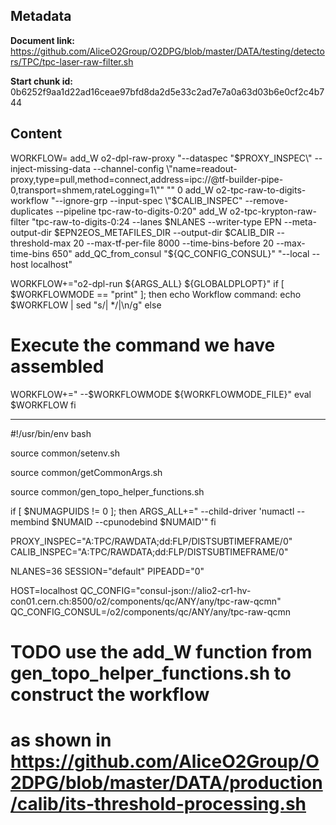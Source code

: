 ## Metadata

**Document link:** https://github.com/AliceO2Group/O2DPG/blob/master/DATA/testing/detectors/TPC/tpc-laser-raw-filter.sh

**Start chunk id:** 0b6252f9aa1d22ad16ceae97bfd8da2d5e33c2ad7e7a0a63d03b6e0cf2c4b744

## Content

WORKFLOW=
add_W o2-dpl-raw-proxy "--dataspec \"$PROXY_INSPEC\" --inject-missing-data --channel-config \"name=readout-proxy,type=pull,method=connect,address=ipc://@tf-builder-pipe-0,transport=shmem,rateLogging=1\"" "" 0
add_W o2-tpc-raw-to-digits-workflow "--ignore-grp --input-spec \"$CALIB_INSPEC\" --remove-duplicates --pipeline tpc-raw-to-digits-0:20"
add_W o2-tpc-krypton-raw-filter "tpc-raw-to-digits-0:24  --lanes $NLANES --writer-type EPN --meta-output-dir $EPN2EOS_METAFILES_DIR --output-dir $CALIB_DIR --threshold-max 20 --max-tf-per-file 8000 --time-bins-before 20 --max-time-bins 650"
add_QC_from_consul "${QC_CONFIG_CONSUL}" "--local --host localhost"

WORKFLOW+="o2-dpl-run ${ARGS_ALL} ${GLOBALDPLOPT}"
if [ $WORKFLOWMODE == "print" ]; then
  echo Workflow command:
  echo $WORKFLOW | sed "s/| */|\n/g"
else
  # Execute the command we have assembled
  WORKFLOW+=" --$WORKFLOWMODE ${WORKFLOWMODE_FILE}"
  eval $WORKFLOW
fi

---

#!/usr/bin/env bash

source common/setenv.sh

source common/getCommonArgs.sh

source common/gen_topo_helper_functions.sh

if [ $NUMAGPUIDS != 0 ]; then
  ARGS_ALL+=" --child-driver 'numactl --membind $NUMAID --cpunodebind $NUMAID'"
fi

PROXY_INSPEC="A:TPC/RAWDATA;dd:FLP/DISTSUBTIMEFRAME/0"
CALIB_INSPEC="A:TPC/RAWDATA;dd:FLP/DISTSUBTIMEFRAME/0"

NLANES=36
SESSION="default"
PIPEADD="0"

HOST=localhost
QC_CONFIG="consul-json://alio2-cr1-hv-con01.cern.ch:8500/o2/components/qc/ANY/any/tpc-raw-qcmn"
QC_CONFIG_CONSUL=/o2/components/qc/ANY/any/tpc-raw-qcmn
# TODO use the add_W function from gen_topo_helper_functions.sh to construct the workflow
# as shown in https://github.com/AliceO2Group/O2DPG/blob/master/DATA/production/calib/its-threshold-processing.sh